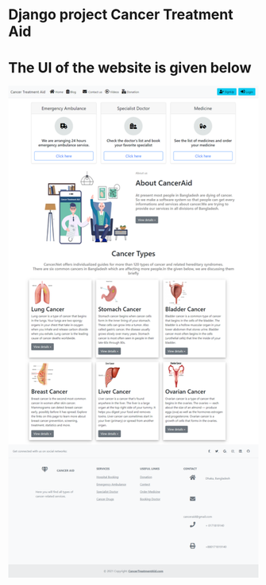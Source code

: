 # Django project Cancer Treatment Aid
<h1>The UI of the website is given below</h1>
<img src="SS/homepage.png">
